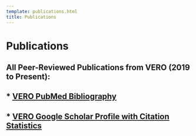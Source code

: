 ```yaml
---
template: publications.html
title: Publications
---
```

# <b>Publications<br>
## All Peer-Reviewed Publications from VERO (2019 to Present):

## * <u>[VERO PubMed Bibliography](https://www.ncbi.nlm.nih.gov/myncbi/vero.publications.1/bibliography/public/)</u>

## * <u>[VERO Google Scholar Profile with Citation Statistics](https://scholar.google.com/citations?user=WVDlQrUAAAAJ)</u></b>

